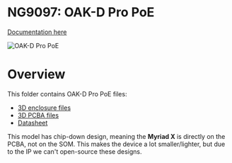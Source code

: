# NG9097: OAK-D Pro PoE

[Documentation here](https://docs.luxonis.com/projects/hardware/en/latest/pages/NG9097pro.html)

![OAK-D Pro PoE](https://docs.luxonis.com/projects/hardware/en/latest/_images/pro-poe1.png)

# Overview

This folder contains OAK-D Pro PoE files:

- [3D enclosure files](Mechanical)
- [3D PCBA files](3D_Models)
- [Datasheet](Datasheet)

This model has chip-down design, meaning the **Myriad X** is directly on the PCBA, not on the SOM. This makes the device a lot smaller/lighter, but due to the IP we can't open-source these designs.
